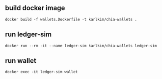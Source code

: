 ## build docker image
```
docker build -f wallets.Dockerfile -t karlkim/chia-wallets .
```

## run ledger-sim
```
docker run --rm -it --name ledger-sim karlkim/chia-wallets ledger-sim
```

## run wallet
```
docker exec -it ledger-sim wallet
```
